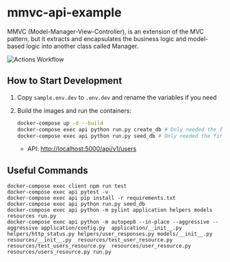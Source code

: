 # mmvc-api-example

MMVC (Model-Manager-View-Controller), is an extension of the MVC pattern, but it extracts and encapsulates the business logic and model-based logic into another class called Manager.

![Actions Workflow](https://github.com/joaomarcuslf2/mmvc-api-example/workflows/Flask/badge.svg)

## How to Start Development

1. Copy ```sample.env.dev``` to ```.env.dev``` and rename the variables if you need
2. Build the images and run the containers:

    ```sh
    docker-compose up -d --build
    docker-compose exec api python run.py create_db # Only needed the first time
    docker-compose exec api python run.py seed_db # Only needed the first time
    ```

    - API: [http://localhost:5000/api/v1/users](http://localhost:5000/api/v1/users)

## Useful Commands

```
docker-compose exec client npm run test
docker-compose exec api pytest -v
docker-compose exec api pip install -r requirements.txt
docker-compose exec api python run.py seed_db
docker-compose exec api python -m pylint application helpers models resources run.py
docker-compose exec api python -m autopep8 --in-place --aggressive --aggressive application/config.py  application/__init__.py helpers/http_status.py helpers/user_responses.py models/__init__.py resources/__init__.py  resources/test_user_resource.py  resources/test_users_resource.py  resources/user_resource.py  resources/users_resource.py run.py
```
